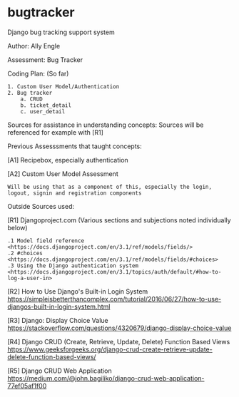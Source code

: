 # bugtracker
Django bug tracking support system

Author: Ally Engle

Assessment: Bug Tracker

Coding Plan: (So far)

    1. Custom User Model/Authentication
    2. Bug tracker
        a. CRUD
        b. ticket_detail
        c. user_detail




Sources for assistance in understanding concepts: Sources will be referenced for example with [R1]

Previous Assesssments that taught concepts:

 [A1] Recipebox, especially authentication

 [A2] Custom User Model Assessment

    Will be using that as a component of this, especially the login, logout, signin and registration components

  Outside Sources used:

 [R1] Djangoproject.com (Various sections and subjections noted individually below)

    .1 Model field reference <https://docs.djangoproject.com/en/3.1/ref/models/fields/>
    .2 #choices <https://docs.djangoproject.com/en/3.1/ref/models/fields/#choices>
    .3 Using the Django authentication system <https://docs.djangoproject.com/en/3.1/topics/auth/default/#how-to-log-a-user-in>


 [R2] How to Use Django's Built-in Login System <https://simpleisbetterthancomplex.com/tutorial/2016/06/27/how-to-use-djangos-built-in-login-system.html>

 [R3] Django: Display Choice Value <https://stackoverflow.com/questions/4320679/django-display-choice-value>

 [R4] Django CRUD (Create, Retrieve, Update, Delete) Function Based Views <https://www.geeksforgeeks.org/django-crud-create-retrieve-update-delete-function-based-views/>

 [R5] Django CRUD Web Application <https://medium.com/@john.bagiliko/django-crud-web-application-77ef05af1f00>





